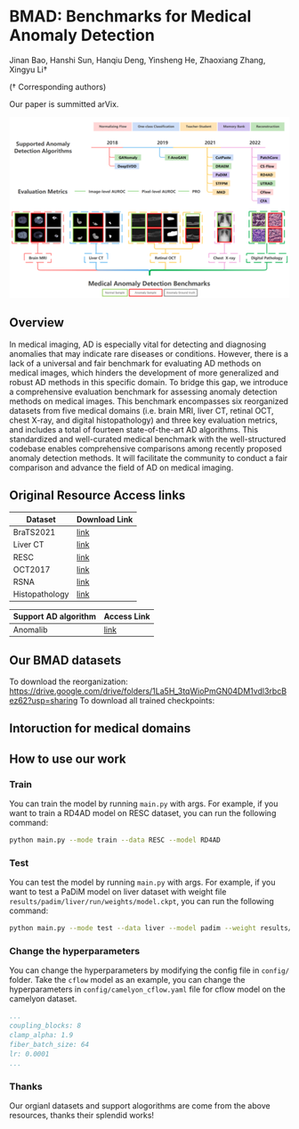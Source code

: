 # BMAD: Benchmarks for Medical Anomaly Detection
Jinan Bao, Hanshi Sun, Hanqiu Deng, Yinsheng He, Zhaoxiang Zhang, Xingyu Li†

(† Corresponding authors)

Our paper is summitted arVix. 

![](imgs/F1.png)

## Overview
In medical imaging, AD is especially vital for detecting and diagnosing anomalies that may indicate rare diseases or conditions. However, there is a lack of a universal and fair benchmark for evaluating AD methods on medical images, which hinders the development of more generalized and robust AD methods in this specific domain. To bridge this gap, we introduce a comprehensive evaluation benchmark for assessing anomaly detection methods on medical images. This benchmark encompasses six reorganized datasets from five medical domains (i.e. brain MRI, liver CT, retinal OCT, chest X-ray, and digital histopathology) and three key evaluation metrics, and includes a total of fourteen state-of-the-art AD algorithms. This standardized and well-curated medical benchmark with the well-structured codebase enables comprehensive comparisons among recently proposed anomaly detection methods. It will facilitate the community to conduct a fair comparison and advance the field of AD on medical imaging.

## Original Resource Access links

| Dataset        | Download Link                                                |
| -------------- | ------------------------------------------------------------ |
| BraTS2021      | [link](https://www.kaggle.com/datasets/dschettler8845/brats-2021-task1) |
| Liver CT       | [link](data/liver/)                                 |
| RESC           | [link](https://github.com/CharlesKangZhou/P_Net_Anomaly_Detection) |
| OCT2017        | [link](https://www.kaggle.com/datasets/paultimothymooney/kermany2018) |
| RSNA           | [link](https://www.kaggle.com/competitions/rsna-pneumonia-detection-challenge/overview) |
| Histopathology | [link](data/histopathology/)                        |

| Support AD algorithm        | Access Link                                                |
| -------------- | ------------------------------------------------------------ |
| Anomalib       | [link](https://github.com/openvinotoolkit/anomalib) |

 
## Our BMAD datasets
To download the reorganization: https://drive.google.com/drive/folders/1La5H_3tqWioPmGN04DM1vdl3rbcBez62?usp=sharing
To download all trained checkpoints: 

## Intoruction for medical domains
## How to use our work
### Train
You can train the model by running `main.py` with args. For example, if you want to train a RD4AD model on RESC dataset, you can run the following command:

```bash
python main.py --mode train --data RESC --model RD4AD
```

### Test
You can test the model by running `main.py` with args. For example, if you want to test a PaDiM model on liver dataset with weight file `results/padim/liver/run/weights/model.ckpt`, you can run the following command:

```bash
python main.py --mode test --data liver --model padim --weight results/padim/liver/run/weights/model.ckpt
```

### Change the hyperparameters
You can change the hyperparameters by modifying the config file in `config/` folder. Take the `cflow` model as an example, you can change the hyperparameters in `config/camelyon_cflow.yaml` file for cflow model on the camelyon dataset.

```yaml
...
coupling_blocks: 8
clamp_alpha: 1.9
fiber_batch_size: 64
lr: 0.0001
...
```
### Thanks
Our orgianl datasets and support alogorithms are come from the above resources, thanks their splendid works!
